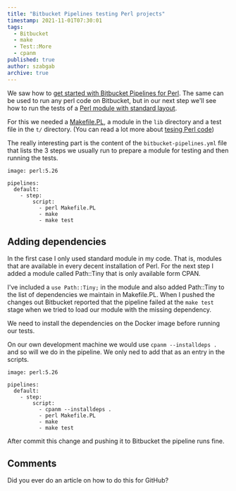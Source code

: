 ```yaml
---
title: "Bitbucket Pipelines testing Perl projects"
timestamp: 2021-11-01T07:30:01
tags:
  - Bitbucket
  - make
  - Test::More
  - cpanm
published: true
author: szabgab
archive: true
---
```



We saw how to [get started with Bitbucket Pipelines for Perl](/bitbucket-pipelines-for-perl-projects).
The same can be used to run any perl code on Bitbucket, but in our next step we'll see how to run the tests
of a [Perl module with standard layout](/distribution-directory-layout).


For this we needed a [Makefile.PL](/packaging-with-makefile-pl), a module in the `lib` directory
and a test file in the `t/` directory. (You can read a lot more about [tesing Perl code](/testing))

The really interesting part is the content of the `bitbucket-pipelines.yml` file that lists the 3 steps
we usually run to prepare a module for testing and then running the tests.

```
image: perl:5.26

pipelines:
  default:
    - step:
        script:
          - perl Makefile.PL
          - make
          - make test
```

## Adding dependencies

In the first case I only used standard module in my code. That is, modules that are available in every decent installation of Perl. For the next step I added a module called Path::Tiny that is only available form CPAN.

I've included a `use Path::Tiny;` in the module and also added Path::Tiny to the list of dependencies we maintain in Makefile.PL. When I pushed the changes out Bitbucket reported that the pipeline failed at the `make test` stage
when we tried to load our module with the missing dependency.

We need to install the dependencies on the Docker image before running our tests.

On our own development machine we would use `cpanm --installdeps .` and so will we do in the pipeline.
We only ned to add that as an entry in the scripts.

```
image: perl:5.26

pipelines:
  default:
    - step:
        script:
          - cpanm --installdeps .
          - perl Makefile.PL
          - make
          - make test
```

After commit this change and pushing it to Bitbucket the pipeline runs fine.


## Comments

Did you ever do an article on how to do this for GitHub?


